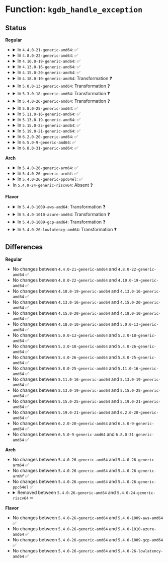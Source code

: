 # Function: <code>kgdb_handle_exception</code>

## Status
<b>Regular</b>
<ul>
<li>
<details>
<summary>In <code>4.4.0-21-generic-amd64</code>: ✅</summary>

```c
int kgdb_handle_exception(int evector, int signo, int ecode, struct pt_regs * regs)
```

```json
{
  "name": "kgdb_handle_exception",
  "collision_type": "Unique Global",
  "inline_type": "No",
  "funcs": [
    {
      "addr": 18446744071580091104,
      "name": "kgdb_handle_exception",
      "external": true,
      "loc": "kernel/debug/debug_core.c:691",
      "file": "kernel/debug/debug_core.c",
      "inline": "seen, unknown",
      "caller_inline": [],
      "caller_func": [
        "arch/x86/kernel/kgdb.c:__kgdb_notify",
        "arch/x86/kernel/kgdb.c:__kgdb_notify"
      ]
    }
  ],
  "symbols": [
    {
      "addr": 18446744071580091104,
      "name": "kgdb_handle_exception",
      "section": ".text",
      "bind": "STB_GLOBAL",
      "size": 471
    }
  ]
}
```
</details>
</li>
<li>
<details>
<summary>In <code>4.8.0-22-generic-amd64</code>: ✅</summary>

```c
int kgdb_handle_exception(int evector, int signo, int ecode, struct pt_regs * regs)
```

```json
{
  "name": "kgdb_handle_exception",
  "collision_type": "Unique Global",
  "inline_type": "No",
  "funcs": [
    {
      "addr": 18446744071580124656,
      "name": "kgdb_handle_exception",
      "external": true,
      "loc": "kernel/debug/debug_core.c:691",
      "file": "kernel/debug/debug_core.c",
      "inline": "seen, unknown",
      "caller_inline": [],
      "caller_func": [
        "arch/x86/kernel/kgdb.c:__kgdb_notify",
        "arch/x86/kernel/kgdb.c:__kgdb_notify"
      ]
    }
  ],
  "symbols": [
    {
      "addr": 18446744071580124656,
      "name": "kgdb_handle_exception",
      "section": ".text",
      "bind": "STB_GLOBAL",
      "size": 467
    }
  ]
}
```
</details>
</li>
<li>
<details>
<summary>In <code>4.10.0-19-generic-amd64</code>: ✅</summary>

```c
int kgdb_handle_exception(int evector, int signo, int ecode, struct pt_regs * regs)
```

```json
{
  "name": "kgdb_handle_exception",
  "collision_type": "Unique Global",
  "inline_type": "No",
  "funcs": [
    {
      "addr": 18446744071580164992,
      "name": "kgdb_handle_exception",
      "external": true,
      "loc": "kernel/debug/debug_core.c:691",
      "file": "kernel/debug/debug_core.c",
      "inline": "seen, unknown",
      "caller_inline": [],
      "caller_func": [
        "arch/x86/kernel/kgdb.c:__kgdb_notify",
        "arch/x86/kernel/kgdb.c:__kgdb_notify"
      ]
    }
  ],
  "symbols": [
    {
      "addr": 18446744071580164992,
      "name": "kgdb_handle_exception",
      "section": ".text",
      "bind": "STB_GLOBAL",
      "size": 467
    }
  ]
}
```
</details>
</li>
<li>
<details>
<summary>In <code>4.13.0-16-generic-amd64</code>: ✅</summary>

```c
int kgdb_handle_exception(int evector, int signo, int ecode, struct pt_regs * regs)
```

```json
{
  "name": "kgdb_handle_exception",
  "collision_type": "Unique Global",
  "inline_type": "No",
  "funcs": [
    {
      "addr": 18446744071580171200,
      "name": "kgdb_handle_exception",
      "external": true,
      "loc": "kernel/debug/debug_core.c:692",
      "file": "kernel/debug/debug_core.c",
      "inline": "seen, unknown",
      "caller_inline": [],
      "caller_func": [
        "arch/x86/kernel/kgdb.c:__kgdb_notify",
        "arch/x86/kernel/kgdb.c:__kgdb_notify"
      ]
    }
  ],
  "symbols": [
    {
      "addr": 18446744071580171200,
      "name": "kgdb_handle_exception",
      "section": ".text",
      "bind": "STB_GLOBAL",
      "size": 443
    }
  ]
}
```
</details>
</li>
<li>
<details>
<summary>In <code>4.15.0-20-generic-amd64</code>: ✅</summary>

```c
int kgdb_handle_exception(int evector, int signo, int ecode, struct pt_regs * regs)
```

```json
{
  "name": "kgdb_handle_exception",
  "collision_type": "Unique Global",
  "inline_type": "No",
  "funcs": [
    {
      "addr": 18446744071580223600,
      "name": "kgdb_handle_exception",
      "external": true,
      "loc": "kernel/debug/debug_core.c:692",
      "file": "kernel/debug/debug_core.c",
      "inline": "seen, unknown",
      "caller_inline": [],
      "caller_func": [
        "arch/x86/kernel/kgdb.c:__kgdb_notify",
        "arch/x86/kernel/kgdb.c:__kgdb_notify"
      ]
    }
  ],
  "symbols": [
    {
      "addr": 18446744071580223600,
      "name": "kgdb_handle_exception",
      "section": ".text",
      "bind": "STB_GLOBAL",
      "size": 449
    }
  ]
}
```
</details>
</li>
<li>
<details>
<summary>In <code>4.18.0-10-generic-amd64</code>: Transformation ❓</summary>

```c
int kgdb_handle_exception(int evector, int signo, int ecode, struct pt_regs * regs)
```

```json
{
  "name": "kgdb_handle_exception",
  "collision_type": "Unique Global",
  "inline_type": "No",
  "funcs": [
    {
      "addr": 0,
      "name": "kgdb_handle_exception",
      "external": true,
      "loc": "kernel/debug/debug_core.c:692",
      "file": "kernel/debug/debug_core.c",
      "inline": "seen, unknown",
      "caller_inline": [],
      "caller_func": [
        "arch/x86/kernel/kgdb.c:__kgdb_notify",
        "arch/x86/kernel/kgdb.c:__kgdb_notify"
      ]
    }
  ],
  "symbols": [
    {
      "addr": 18446744071580285195,
      "name": "kgdb_handle_exception.cold.23",
      "section": ".text",
      "bind": "STB_LOCAL",
      "size": 37
    },
    {
      "addr": 18446744071580283920,
      "name": "kgdb_handle_exception",
      "section": ".text",
      "bind": "STB_GLOBAL",
      "size": 423
    }
  ]
}
```
</details>
</li>
<li>
<details>
<summary>In <code>5.0.0-13-generic-amd64</code>: Transformation ❓</summary>

```c
int kgdb_handle_exception(int evector, int signo, int ecode, struct pt_regs * regs)
```

```json
{
  "name": "kgdb_handle_exception",
  "collision_type": "Unique Global",
  "inline_type": "No",
  "funcs": [
    {
      "addr": 0,
      "name": "kgdb_handle_exception",
      "external": true,
      "loc": "kernel/debug/debug_core.c:753",
      "file": "kernel/debug/debug_core.c",
      "inline": "seen, unknown",
      "caller_inline": [],
      "caller_func": [
        "arch/x86/kernel/kgdb.c:__kgdb_notify",
        "arch/x86/kernel/kgdb.c:__kgdb_notify"
      ]
    }
  ],
  "symbols": [
    {
      "addr": 18446744071580337787,
      "name": "kgdb_handle_exception.cold.23",
      "section": ".text",
      "bind": "STB_LOCAL",
      "size": 37
    },
    {
      "addr": 18446744071580336464,
      "name": "kgdb_handle_exception",
      "section": ".text",
      "bind": "STB_GLOBAL",
      "size": 425
    }
  ]
}
```
</details>
</li>
<li>
<details>
<summary>In <code>5.3.0-18-generic-amd64</code>: Transformation ❓</summary>

```c
int kgdb_handle_exception(int evector, int signo, int ecode, struct pt_regs * regs)
```

```json
{
  "name": "kgdb_handle_exception",
  "collision_type": "Unique Global",
  "inline_type": "No",
  "funcs": [
    {
      "addr": 0,
      "name": "kgdb_handle_exception",
      "external": true,
      "loc": "kernel/debug/debug_core.c:753",
      "file": "kernel/debug/debug_core.c",
      "inline": "seen, unknown",
      "caller_inline": [],
      "caller_func": [
        "arch/x86/kernel/kgdb.c:__kgdb_notify",
        "arch/x86/kernel/kgdb.c:__kgdb_notify"
      ]
    }
  ],
  "symbols": [
    {
      "addr": 18446744071580390583,
      "name": "kgdb_handle_exception.cold",
      "section": ".text",
      "bind": "STB_LOCAL",
      "size": 37
    },
    {
      "addr": 18446744071580389216,
      "name": "kgdb_handle_exception",
      "section": ".text",
      "bind": "STB_GLOBAL",
      "size": 422
    }
  ]
}
```
</details>
</li>
<li>
<details>
<summary>In <code>5.4.0-26-generic-amd64</code>: Transformation ❓</summary>

```c
int kgdb_handle_exception(int evector, int signo, int ecode, struct pt_regs * regs)
```

```json
{
  "name": "kgdb_handle_exception",
  "collision_type": "Unique Global",
  "inline_type": "No",
  "funcs": [
    {
      "addr": 0,
      "name": "kgdb_handle_exception",
      "external": true,
      "loc": "kernel/debug/debug_core.c:753",
      "file": "kernel/debug/debug_core.c",
      "inline": "seen, unknown",
      "caller_inline": [],
      "caller_func": [
        "arch/x86/kernel/kgdb.c:__kgdb_notify",
        "arch/x86/kernel/kgdb.c:__kgdb_notify"
      ]
    }
  ],
  "symbols": [
    {
      "addr": 18446744071580439367,
      "name": "kgdb_handle_exception.cold",
      "section": ".text",
      "bind": "STB_LOCAL",
      "size": 37
    },
    {
      "addr": 18446744071580437936,
      "name": "kgdb_handle_exception",
      "section": ".text",
      "bind": "STB_GLOBAL",
      "size": 422
    }
  ]
}
```
</details>
</li>
<li>
<details>
<summary>In <code>5.8.0-25-generic-amd64</code>: ✅</summary>

```c
int kgdb_handle_exception(int evector, int signo, int ecode, struct pt_regs * regs)
```

```json
{
  "name": "kgdb_handle_exception",
  "collision_type": "Unique Global",
  "inline_type": "No",
  "funcs": [
    {
      "addr": 18446744071580520432,
      "name": "kgdb_handle_exception",
      "external": true,
      "loc": "kernel/debug/debug_core.c:806",
      "file": "kernel/debug/debug_core.c",
      "inline": "seen, unknown",
      "caller_inline": [],
      "caller_func": [
        "arch/x86/kernel/kgdb.c:__kgdb_notify",
        "arch/x86/kernel/kgdb.c:__kgdb_notify"
      ]
    }
  ],
  "symbols": [
    {
      "addr": 18446744071580520432,
      "name": "kgdb_handle_exception",
      "section": ".text",
      "bind": "STB_GLOBAL",
      "size": 252
    }
  ]
}
```
</details>
</li>
<li>
<details>
<summary>In <code>5.11.0-16-generic-amd64</code>: ✅</summary>

```c
int kgdb_handle_exception(int evector, int signo, int ecode, struct pt_regs * regs)
```

```json
{
  "name": "kgdb_handle_exception",
  "collision_type": "Unique Global",
  "inline_type": "No",
  "funcs": [
    {
      "addr": 18446744071580509168,
      "name": "kgdb_handle_exception",
      "external": true,
      "loc": "kernel/debug/debug_core.c:828",
      "file": "kernel/debug/debug_core.c",
      "inline": "seen, unknown",
      "caller_inline": [],
      "caller_func": [
        "arch/x86/kernel/kgdb.c:__kgdb_notify",
        "arch/x86/kernel/kgdb.c:__kgdb_notify"
      ]
    }
  ],
  "symbols": [
    {
      "addr": 18446744071580509168,
      "name": "kgdb_handle_exception",
      "section": ".text",
      "bind": "STB_GLOBAL",
      "size": 260
    }
  ]
}
```
</details>
</li>
<li>
<details>
<summary>In <code>5.13.0-19-generic-amd64</code>: ✅</summary>

```c
int kgdb_handle_exception(int evector, int signo, int ecode, struct pt_regs * regs)
```

```json
{
  "name": "kgdb_handle_exception",
  "collision_type": "Unique Global",
  "inline_type": "No",
  "funcs": [
    {
      "addr": 18446744071580513200,
      "name": "kgdb_handle_exception",
      "external": true,
      "loc": "kernel/debug/debug_core.c:827",
      "file": "kernel/debug/debug_core.c",
      "inline": "seen, unknown",
      "caller_inline": [],
      "caller_func": [
        "arch/x86/kernel/kgdb.c:__kgdb_notify"
      ]
    }
  ],
  "symbols": [
    {
      "addr": 18446744071580513200,
      "name": "kgdb_handle_exception",
      "section": ".text",
      "bind": "STB_GLOBAL",
      "size": 252
    }
  ]
}
```
</details>
</li>
<li>
<details>
<summary>In <code>5.15.0-25-generic-amd64</code>: ✅</summary>

```c
int kgdb_handle_exception(int evector, int signo, int ecode, struct pt_regs * regs)
```

```json
{
  "name": "kgdb_handle_exception",
  "collision_type": "Unique Global",
  "inline_type": "No",
  "funcs": [
    {
      "addr": 18446744071580684272,
      "name": "kgdb_handle_exception",
      "external": true,
      "loc": "kernel/debug/debug_core.c:824",
      "file": "kernel/debug/debug_core.c",
      "inline": "seen, unknown",
      "caller_inline": [],
      "caller_func": [
        "arch/x86/kernel/kgdb.c:__kgdb_notify"
      ]
    }
  ],
  "symbols": [
    {
      "addr": 18446744071580684272,
      "name": "kgdb_handle_exception",
      "section": ".text",
      "bind": "STB_GLOBAL",
      "size": 271
    }
  ]
}
```
</details>
</li>
<li>
<details>
<summary>In <code>5.19.0-21-generic-amd64</code>: ✅</summary>

```c
int kgdb_handle_exception(int evector, int signo, int ecode, struct pt_regs * regs)
```

```json
{
  "name": "kgdb_handle_exception",
  "collision_type": "Unique Global",
  "inline_type": "No",
  "funcs": [
    {
      "addr": 18446744071580894624,
      "name": "kgdb_handle_exception",
      "external": true,
      "loc": "kernel/debug/debug_core.c:848",
      "file": "kernel/debug/debug_core.c",
      "inline": "seen, unknown",
      "caller_inline": [],
      "caller_func": [
        "arch/x86/kernel/kgdb.c:__kgdb_notify"
      ]
    }
  ],
  "symbols": [
    {
      "addr": 18446744071580894624,
      "name": "kgdb_handle_exception",
      "section": ".text",
      "bind": "STB_GLOBAL",
      "size": 292
    }
  ]
}
```
</details>
</li>
<li>
<details>
<summary>In <code>6.2.0-20-generic-amd64</code>: ✅</summary>

```c
int kgdb_handle_exception(int evector, int signo, int ecode, struct pt_regs * regs)
```

```json
{
  "name": "kgdb_handle_exception",
  "collision_type": "Unique Global",
  "inline_type": "No",
  "funcs": [
    {
      "addr": 18446744071581185216,
      "name": "kgdb_handle_exception",
      "external": true,
      "loc": "kernel/debug/debug_core.c:836",
      "file": "kernel/debug/debug_core.c",
      "inline": "seen, unknown",
      "caller_inline": [],
      "caller_func": [
        "arch/x86/kernel/kgdb.c:__kgdb_notify"
      ]
    }
  ],
  "symbols": [
    {
      "addr": 18446744071581185216,
      "name": "kgdb_handle_exception",
      "section": ".text",
      "bind": "STB_GLOBAL",
      "size": 292
    }
  ]
}
```
</details>
</li>
<li>
<details>
<summary>In <code>6.5.0-9-generic-amd64</code>: ✅</summary>

```c
int kgdb_handle_exception(int evector, int signo, int ecode, struct pt_regs * regs)
```

```json
{
  "name": "kgdb_handle_exception",
  "collision_type": "Unique Global",
  "inline_type": "No",
  "funcs": [
    {
      "addr": 18446744071581279440,
      "name": "kgdb_handle_exception",
      "external": true,
      "loc": "kernel/debug/debug_core.c:836",
      "file": "kernel/debug/debug_core.c",
      "inline": "seen, unknown",
      "caller_inline": [],
      "caller_func": [
        "arch/x86/kernel/kgdb.c:__kgdb_notify"
      ]
    }
  ],
  "symbols": [
    {
      "addr": 18446744071581279440,
      "name": "kgdb_handle_exception",
      "section": ".text",
      "bind": "STB_GLOBAL",
      "size": 292
    }
  ]
}
```
</details>
</li>
<li>
<details>
<summary>In <code>6.8.0-31-generic-amd64</code>: ✅</summary>

```c
int kgdb_handle_exception(int evector, int signo, int ecode, struct pt_regs * regs)
```

```json
{
  "name": "kgdb_handle_exception",
  "collision_type": "Unique Global",
  "inline_type": "No",
  "funcs": [
    {
      "addr": 18446744071581385504,
      "name": "kgdb_handle_exception",
      "external": true,
      "loc": "kernel/debug/debug_core.c:836",
      "file": "kernel/debug/debug_core.c",
      "inline": "seen, unknown",
      "caller_inline": [],
      "caller_func": [
        "arch/x86/kernel/kgdb.c:__kgdb_notify"
      ]
    }
  ],
  "symbols": [
    {
      "addr": 18446744071581385504,
      "name": "kgdb_handle_exception",
      "section": ".text",
      "bind": "STB_GLOBAL",
      "size": 292
    }
  ]
}
```
</details>
</li>
</ul>
<b>Arch</b>
<ul>
<li>
<details>
<summary>In <code>5.4.0-26-generic-arm64</code>: ✅</summary>

```c
int kgdb_handle_exception(int evector, int signo, int ecode, struct pt_regs * regs)
```

```json
{
  "name": "kgdb_handle_exception",
  "collision_type": "Unique Global",
  "inline_type": "No",
  "funcs": [
    {
      "addr": 18446603336491706656,
      "name": "kgdb_handle_exception",
      "external": true,
      "loc": "kernel/debug/debug_core.c:753",
      "file": "kernel/debug/debug_core.c",
      "inline": "seen, unknown",
      "caller_inline": [],
      "caller_func": [
        "arch/arm64/kernel/kgdb.c:kgdb_notify",
        "arch/arm64/kernel/kgdb.c:kgdb_compiled_brk_fn",
        "arch/arm64/kernel/kgdb.c:kgdb_brk_fn"
      ]
    }
  ],
  "symbols": [
    {
      "addr": 18446603336491706656,
      "name": "kgdb_handle_exception",
      "section": ".text",
      "bind": "STB_GLOBAL",
      "size": 520
    }
  ]
}
```
</details>
</li>
<li>
<details>
<summary>In <code>5.4.0-26-generic-armhf</code>: ✅</summary>

```c
int kgdb_handle_exception(int evector, int signo, int ecode, struct pt_regs * regs)
```

```json
{
  "name": "kgdb_handle_exception",
  "collision_type": "Unique Global",
  "inline_type": "No",
  "funcs": [
    {
      "addr": 3225659892,
      "name": "kgdb_handle_exception",
      "external": true,
      "loc": "kernel/debug/debug_core.c:753",
      "file": "kernel/debug/debug_core.c",
      "inline": "seen, unknown",
      "caller_inline": [],
      "caller_func": [
        "arch/arm/kernel/kgdb.c:kgdb_notify",
        "arch/arm/kernel/kgdb.c:kgdb_compiled_brk_fn",
        "arch/arm/kernel/kgdb.c:kgdb_brk_fn"
      ]
    }
  ],
  "symbols": [
    {
      "addr": 3225659892,
      "name": "kgdb_handle_exception",
      "section": ".text",
      "bind": "STB_GLOBAL",
      "size": 572
    }
  ]
}
```
</details>
</li>
<li>
<details>
<summary>In <code>5.4.0-26-generic-ppc64el</code>: ✅</summary>

```c
int kgdb_handle_exception(int evector, int signo, int ecode, struct pt_regs * regs)
```

```json
{
  "name": "kgdb_handle_exception",
  "collision_type": "Unique Global",
  "inline_type": "No",
  "funcs": [
    {
      "addr": 13835058055284728752,
      "name": "kgdb_handle_exception",
      "external": true,
      "loc": "kernel/debug/debug_core.c:753",
      "file": "kernel/debug/debug_core.c",
      "inline": "seen, unknown",
      "caller_inline": [],
      "caller_func": [
        "arch/powerpc/kernel/kgdb.c:kgdb_debugger",
        "arch/powerpc/kernel/kgdb.c:kgdb_debugger"
      ]
    }
  ],
  "symbols": [
    {
      "addr": 13835058055284728752,
      "name": "kgdb_handle_exception",
      "section": ".text",
      "bind": "STB_GLOBAL",
      "size": 680
    }
  ]
}
```
</details>
</li>
<li>
In <code>5.4.0-24-generic-riscv64</code>: Absent ❓
</li>
</ul>
<b>Flavor</b>
<ul>
<li>
<details>
<summary>In <code>5.4.0-1009-aws-amd64</code>: Transformation ❓</summary>

```c
int kgdb_handle_exception(int evector, int signo, int ecode, struct pt_regs * regs)
```

```json
{
  "name": "kgdb_handle_exception",
  "collision_type": "Unique Global",
  "inline_type": "No",
  "funcs": [
    {
      "addr": 0,
      "name": "kgdb_handle_exception",
      "external": true,
      "loc": "kernel/debug/debug_core.c:753",
      "file": "kernel/debug/debug_core.c",
      "inline": "seen, unknown",
      "caller_inline": [],
      "caller_func": [
        "arch/x86/kernel/kgdb.c:__kgdb_notify",
        "arch/x86/kernel/kgdb.c:__kgdb_notify"
      ]
    }
  ],
  "symbols": [
    {
      "addr": 18446744071580408167,
      "name": "kgdb_handle_exception.cold",
      "section": ".text",
      "bind": "STB_LOCAL",
      "size": 37
    },
    {
      "addr": 18446744071580406736,
      "name": "kgdb_handle_exception",
      "section": ".text",
      "bind": "STB_GLOBAL",
      "size": 422
    }
  ]
}
```
</details>
</li>
<li>
<details>
<summary>In <code>5.4.0-1010-azure-amd64</code>: Transformation ❓</summary>

```c
int kgdb_handle_exception(int evector, int signo, int ecode, struct pt_regs * regs)
```

```json
{
  "name": "kgdb_handle_exception",
  "collision_type": "Unique Global",
  "inline_type": "No",
  "funcs": [
    {
      "addr": 0,
      "name": "kgdb_handle_exception",
      "external": true,
      "loc": "kernel/debug/debug_core.c:753",
      "file": "kernel/debug/debug_core.c",
      "inline": "seen, unknown",
      "caller_inline": [],
      "caller_func": [
        "arch/x86/kernel/kgdb.c:__kgdb_notify",
        "arch/x86/kernel/kgdb.c:__kgdb_notify"
      ]
    }
  ],
  "symbols": [
    {
      "addr": 18446744071580355255,
      "name": "kgdb_handle_exception.cold",
      "section": ".text",
      "bind": "STB_LOCAL",
      "size": 37
    },
    {
      "addr": 18446744071580353824,
      "name": "kgdb_handle_exception",
      "section": ".text",
      "bind": "STB_GLOBAL",
      "size": 422
    }
  ]
}
```
</details>
</li>
<li>
<details>
<summary>In <code>5.4.0-1009-gcp-amd64</code>: Transformation ❓</summary>

```c
int kgdb_handle_exception(int evector, int signo, int ecode, struct pt_regs * regs)
```

```json
{
  "name": "kgdb_handle_exception",
  "collision_type": "Unique Global",
  "inline_type": "No",
  "funcs": [
    {
      "addr": 0,
      "name": "kgdb_handle_exception",
      "external": true,
      "loc": "kernel/debug/debug_core.c:753",
      "file": "kernel/debug/debug_core.c",
      "inline": "seen, unknown",
      "caller_inline": [],
      "caller_func": [
        "arch/x86/kernel/kgdb.c:__kgdb_notify",
        "arch/x86/kernel/kgdb.c:__kgdb_notify"
      ]
    }
  ],
  "symbols": [
    {
      "addr": 18446744071580399415,
      "name": "kgdb_handle_exception.cold",
      "section": ".text",
      "bind": "STB_LOCAL",
      "size": 37
    },
    {
      "addr": 18446744071580397984,
      "name": "kgdb_handle_exception",
      "section": ".text",
      "bind": "STB_GLOBAL",
      "size": 422
    }
  ]
}
```
</details>
</li>
<li>
<details>
<summary>In <code>5.4.0-26-lowlatency-amd64</code>: Transformation ❓</summary>

```c
int kgdb_handle_exception(int evector, int signo, int ecode, struct pt_regs * regs)
```

```json
{
  "name": "kgdb_handle_exception",
  "collision_type": "Unique Global",
  "inline_type": "No",
  "funcs": [
    {
      "addr": 0,
      "name": "kgdb_handle_exception",
      "external": true,
      "loc": "kernel/debug/debug_core.c:753",
      "file": "kernel/debug/debug_core.c",
      "inline": "seen, unknown",
      "caller_inline": [],
      "caller_func": [
        "arch/x86/kernel/kgdb.c:__kgdb_notify",
        "arch/x86/kernel/kgdb.c:__kgdb_notify"
      ]
    }
  ],
  "symbols": [
    {
      "addr": 18446744071580454999,
      "name": "kgdb_handle_exception.cold",
      "section": ".text",
      "bind": "STB_LOCAL",
      "size": 37
    },
    {
      "addr": 18446744071580453568,
      "name": "kgdb_handle_exception",
      "section": ".text",
      "bind": "STB_GLOBAL",
      "size": 422
    }
  ]
}
```
</details>
</li>
</ul>

## Differences
<b>Regular</b>
<ul>
<li>
No changes between <code>4.4.0-21-generic-amd64</code> and <code>4.8.0-22-generic-amd64</code> ✅
</li>
<li>
No changes between <code>4.8.0-22-generic-amd64</code> and <code>4.10.0-19-generic-amd64</code> ✅
</li>
<li>
No changes between <code>4.10.0-19-generic-amd64</code> and <code>4.13.0-16-generic-amd64</code> ✅
</li>
<li>
No changes between <code>4.13.0-16-generic-amd64</code> and <code>4.15.0-20-generic-amd64</code> ✅
</li>
<li>
No changes between <code>4.15.0-20-generic-amd64</code> and <code>4.18.0-10-generic-amd64</code> ✅
</li>
<li>
No changes between <code>4.18.0-10-generic-amd64</code> and <code>5.0.0-13-generic-amd64</code> ✅
</li>
<li>
No changes between <code>5.0.0-13-generic-amd64</code> and <code>5.3.0-18-generic-amd64</code> ✅
</li>
<li>
No changes between <code>5.3.0-18-generic-amd64</code> and <code>5.4.0-26-generic-amd64</code> ✅
</li>
<li>
No changes between <code>5.4.0-26-generic-amd64</code> and <code>5.8.0-25-generic-amd64</code> ✅
</li>
<li>
No changes between <code>5.8.0-25-generic-amd64</code> and <code>5.11.0-16-generic-amd64</code> ✅
</li>
<li>
No changes between <code>5.11.0-16-generic-amd64</code> and <code>5.13.0-19-generic-amd64</code> ✅
</li>
<li>
No changes between <code>5.13.0-19-generic-amd64</code> and <code>5.15.0-25-generic-amd64</code> ✅
</li>
<li>
No changes between <code>5.15.0-25-generic-amd64</code> and <code>5.19.0-21-generic-amd64</code> ✅
</li>
<li>
No changes between <code>5.19.0-21-generic-amd64</code> and <code>6.2.0-20-generic-amd64</code> ✅
</li>
<li>
No changes between <code>6.2.0-20-generic-amd64</code> and <code>6.5.0-9-generic-amd64</code> ✅
</li>
<li>
No changes between <code>6.5.0-9-generic-amd64</code> and <code>6.8.0-31-generic-amd64</code> ✅
</li>
</ul>
<b>Arch</b>
<ul>
<li>
No changes between <code>5.4.0-26-generic-amd64</code> and <code>5.4.0-26-generic-arm64</code> ✅
</li>
<li>
No changes between <code>5.4.0-26-generic-amd64</code> and <code>5.4.0-26-generic-armhf</code> ✅
</li>
<li>
No changes between <code>5.4.0-26-generic-amd64</code> and <code>5.4.0-26-generic-ppc64el</code> ✅
</li>
<li>
<details>
<summary>Removed between <code>5.4.0-26-generic-amd64</code> and <code>5.4.0-24-generic-riscv64</code> ➖</summary>

```c
int kgdb_handle_exception(int evector, int signo, int ecode, struct pt_regs * regs)
```
</details>
</li>
</ul>
<b>Flavor</b>
<ul>
<li>
No changes between <code>5.4.0-26-generic-amd64</code> and <code>5.4.0-1009-aws-amd64</code> ✅
</li>
<li>
No changes between <code>5.4.0-26-generic-amd64</code> and <code>5.4.0-1010-azure-amd64</code> ✅
</li>
<li>
No changes between <code>5.4.0-26-generic-amd64</code> and <code>5.4.0-1009-gcp-amd64</code> ✅
</li>
<li>
No changes between <code>5.4.0-26-generic-amd64</code> and <code>5.4.0-26-lowlatency-amd64</code> ✅
</li>
</ul>
